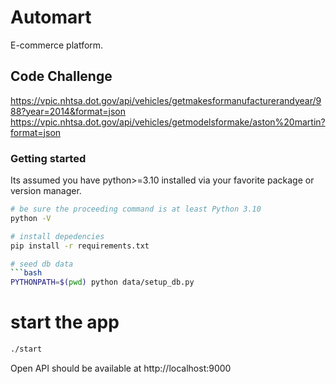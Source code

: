 # Automart

E-commerce platform.

## Code Challenge

https://vpic.nhtsa.dot.gov/api/vehicles/getmakesformanufacturerandyear/988?year=2014&format=json
https://vpic.nhtsa.dot.gov/api/vehicles/getmodelsformake/aston%20martin?format=json

### Getting started

Its assumed you have python>=3.10 installed via your favorite package or version manager.

```bash
# be sure the proceeding command is at least Python 3.10
python -V

# install depedencies
pip install -r requirements.txt

# seed db data
```bash
PYTHONPATH=$(pwd) python data/setup_db.py
```

# start the app
```bash
./start
```

Open API should be available at http://localhost:9000